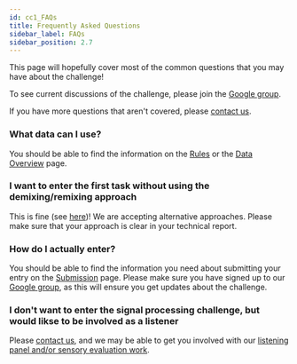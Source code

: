 ```yaml
---
id: cc1_FAQs
title: Frequently Asked Questions
sidebar_label: FAQs
sidebar_position: 2.7
---
```


This page will hopefully cover most of the common questions that you may have about the challenge!

To see current discussions of the challenge, please join the [Google group](https://groups.google.com/g/cadenza-challenge).

If you have more questions that aren't covered, please [contact us](http://cadenzachallenge.org/contact).


### What data can I use?
You should be able to find the information on the [Rules](/docs/cadenza1/Take%20part/cc1_rules.md) or the [Data Overview](/docs/cadenza1/Data/cc1_data_overview.md) page.

### I want to enter the first task without using the demixing/remixing approach
This is fine (see [here](/docs/cadenza1/cc1_intro.md))! We are accepting alternative approaches. Please make sure that your approach is clear in your technical report.

### How do I actually enter?
You should be able to find the information you need about submitting your entry on the [Submission](/docs/cadenza1/Take%20part/cc1_submission.mdx) page. Please make sure you have signed up to our [Google group](https://groups.google.com/g/cadenza-challenge), as this will ensure you get updates about the challenge.

### I don't want to enter the signal processing challenge, but would likse to be involved as a listener
Please [contact us](http://cadenzachallenge.org/contact), and we may be able to get you involved with our [listening panel and/or sensory evaluation work](/docs/learning_resources/Perceptual_testing/edu_PT_sensory_evaluation.md).




